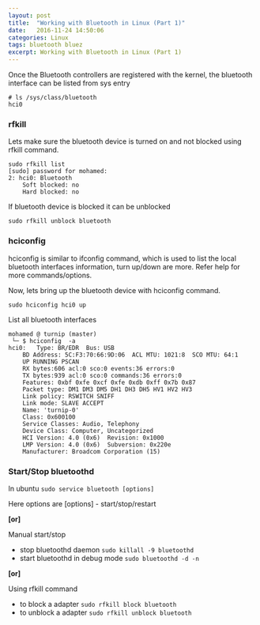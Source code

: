 ```yaml
---
layout: post
title:  "Working with Bluetooth in Linux (Part 1)"
date:   2016-11-24 14:50:06
categories: Linux
tags: bluetooth bluez
excerpt: Working with Bluetooth in Linux (Part 1)
---
```


Once the Bluetooth controllers are registered with the kernel, the bluetooth interface can be listed from sys entry

```
# ls /sys/class/bluetooth
hci0
```

### rfkill

Lets make sure the bluetooth device is turned on and not blocked using rfkill command.

```
sudo rfkill list
[sudo] password for mohamed:
2: hci0: Bluetooth
	Soft blocked: no
	Hard blocked: no
```

If bluetooth device is blocked it can be unblocked

```
sudo rfkill unblock bluetooth
```

### hciconfig

hciconfig is similar to ifconfig command, which is used to list the local bluetooth interfaces information, turn up/down are more. Refer help for more commands/options.

Now, lets bring up the bluetooth device with hciconfig command.

```
sudo hciconfig hci0 up
```

List all bluetooth interfaces

```
mohamed @ turnip (master)
 └─ $ hciconfig  -a
hci0:	Type: BR/EDR  Bus: USB
	BD Address: 5C:F3:70:66:9D:06  ACL MTU: 1021:8  SCO MTU: 64:1
	UP RUNNING PSCAN
	RX bytes:606 acl:0 sco:0 events:36 errors:0
	TX bytes:939 acl:0 sco:0 commands:36 errors:0
	Features: 0xbf 0xfe 0xcf 0xfe 0xdb 0xff 0x7b 0x87
	Packet type: DM1 DM3 DM5 DH1 DH3 DH5 HV1 HV2 HV3
	Link policy: RSWITCH SNIFF
	Link mode: SLAVE ACCEPT
	Name: 'turnip-0'
	Class: 0x600100
	Service Classes: Audio, Telephony
	Device Class: Computer, Uncategorized
	HCI Version: 4.0 (0x6)  Revision: 0x1000
	LMP Version: 4.0 (0x6)  Subversion: 0x220e
	Manufacturer: Broadcom Corporation (15)
```

### Start/Stop bluetoothd

In ubuntu ```sudo service bluetooth [options]```

Here options are [options] - start/stop/restart

**[or]**

Manual start/stop

* stop bluetoothd daemon ```sudo killall -9 bluetoothd```
* start bluetoothd in debug mode ```sudo bluetoothd -d -n```

**[or]**

Using rfkill command

* to block a adapter ```sudo rfkill block bluetooth```
* to unblock a adapter  ```sudo rfkill unblock bluetooth```
